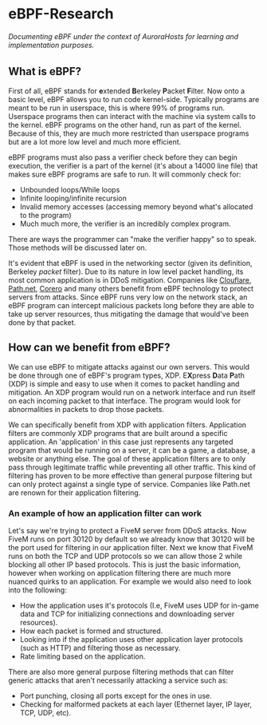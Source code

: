 # eBPF-Research
###### Documenting eBPF under the context of AuroraHosts for learning and implementation purposes.



## What is eBPF?
First of all, eBPF stands for **e**xtended **B**erkeley **P**acket **F**ilter. Now onto a basic level, eBPF allows you to run code kernel-side. Typically programs are meant to be run in userspace, this is where 99% of programs run. Userspace programs then can interact with the machine via system calls to the kernel. eBPF programs on the other hand, run as part of the kernel. Because of this, they are much more restricted than userspace programs but are a lot more low level and much more efficient. 

eBPF programs must also pass a verifier check before they can begin execution, the verifier is a part of the kernel (it's about a 14000 line file) that makes sure eBPF programs are safe to run. It will commonly check for:
* Unbounded loops/While loops
* Infinite looping/infinite recursion
* Invalid memory accesses (accessing memory beyond what's allocated to the program)
* Much much more, the verifier is an incredibly complex program.

There are ways the programmer can "make the verifier happy" so to speak. Those methods will be discussed later on. 

It's evident that eBPF is used in the networking sector (given its definition, Berkeley *packet* filter). Due to its nature in low level packet handling, its most common application is in DDoS mitigation. Companies like [Clouflare](https://www.cloudflare.com/), [Path.net](https://path.net/), [Corero](https://www.corero.com/) and many others benefit from eBPF technology to protect servers from attacks. Since eBPF runs very low on the network stack, an eBPF program can intercept malicious packets long before they are able to take up server resources, thus mitigating the damage that would've been done by that packet. 



## How can we benefit from eBPF?

We can use eBPF to mitigate attacks against our own servers. This would be done through one of eBPF's program types, XDP. E**X**press **D**ata **P**ath (XDP) is simple and easy to use when it comes to packet handling and mitigation. An XDP program would run on a network interface and run itself on each incoming packet to that interface. The program would look for abnormalities in packets to drop those packets. 

We can specifically benefit from XDP with application filters. Application filters are commonly XDP programs that are built around a specific application. An 'application' in this case just represents any targeted program that would be running on a server, it can be a game, a database, a website or anything else. The goal of these application filters are to only pass through legitimate traffic while preventing all other traffic. This kind of filtering has proven to be more effective than general purpose filtering but can only protect against a single type of service. Companies like Path.net are renown for their application filtering. 

### An example of how an application filter can work

Let's say we're trying to protect a FiveM server from DDoS attacks. Now FiveM runs on port 30120 by default so we already know that 30120 will be the port used for filtering in our application filter. Next we know that FiveM runs on both the TCP and UDP protocols so we can allow those 2 while blocking all other IP based protocols. This is just the basic information, however when working on application filtering there are much more nuanced quirks to an application. For example we would also need to look into the following:

* How the application uses it's protocols (I.e, FiveM uses UDP for in-game data and TCP for initializing connections and downloading server resources).
* How each packet is formed and structured.
* Looking into if the application uses other application layer protocols (such as HTTP) and filtering those as necessary.
* Rate limiting based on the application.

There are also more general purpose filtering methods that can filter generic attacks that aren't necessarily attacking a service such as:

* Port punching, closing all ports except for the ones in use. 
* Checking for malformed packets at each layer (Ethernet layer, IP layer, TCP, UDP, etc).

 


